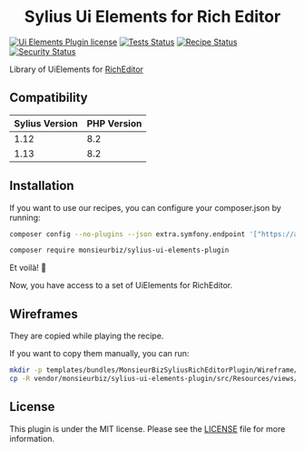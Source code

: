 <h1 align="center">Sylius Ui Elements for Rich Editor</h1>


[![Ui Elements Plugin license](https://img.shields.io/github/license/monsieurbiz/SyliusUiElementsPlugin?public)](https://github.com/monsieurbiz/SyliusUiElementsPlugin/blob/master/LICENSE)
[![Tests Status](https://img.shields.io/github/actions/workflow/status/monsieurbiz/SyliusUiElementsPlugin/tests.yaml?branch=master&logo=github)](https://github.com/monsieurbiz/SyliusUiElementsPlugin/actions?query=workflow%3ATests)
[![Recipe Status](https://img.shields.io/github/actions/workflow/status/monsieurbiz/SyliusUiElementsPlugin/recipe.yaml?branch=master&label=recipes&logo=github)](https://github.com/monsieurbiz/SyliusUiElementsPlugin/actions?query=workflow%3ASecurity)
[![Security Status](https://img.shields.io/github/actions/workflow/status/monsieurbiz/SyliusUiElementsPlugin/security.yaml?branch=master&label=security&logo=github)](https://github.com/monsieurbiz/SyliusUiElementsPlugin/actions?query=workflow%3ASecurity)

Library of UiElements for [RichEditor](https://github.com/monsieurbiz/SyliusRichEditorPlugin)

## Compatibility

| Sylius Version | PHP Version |
|---|---|
| 1.12 | 8.2 |
| 1.13 | 8.2 |

## Installation

If you want to use our recipes, you can configure your composer.json by running:

```bash
composer config --no-plugins --json extra.symfony.endpoint '["https://api.github.com/repos/monsieurbiz/symfony-recipes/contents/index.json?ref=flex/master","flex://defaults"]'
```

```bash
composer require monsieurbiz/sylius-ui-elements-plugin
```

Et voilà! 🎉

Now, you have access to a set of UiElements for RichEditor.

## Wireframes

They are copied while playing the recipe.

If you want to copy them manually, you can run:

```bash
mkdir -p templates/bundles/MonsieurBizSyliusRichEditorPlugin/Wireframe/;
cp -R vendor/monsieurbiz/sylius-ui-elements-plugin/src/Resources/views/Wireframe/* templates/bundles/MonsieurBizSyliusRichEditorPlugin/Wireframe/;
```

## License

This plugin is under the MIT license.
Please see the [LICENSE](LICENSE) file for more information.
